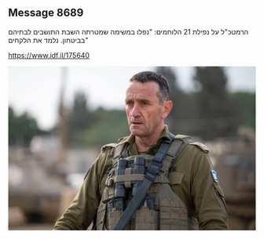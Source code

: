 ## Message 8689

הרמטכ"ל על נפילת 21 הלוחמים:
"נפלו במשימה שמטרתה השבת התושבים לבתיהם בביטחון. נלמד את הלקחים"

https://www.idf.il/175640

![Photo](8689/8689_photo.jpg)
